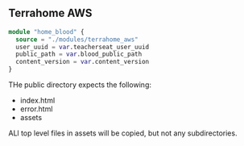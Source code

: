 ## Terrahome AWS

```tf
module "home_blood" {
  source = "./modules/terrahome_aws"
  user_uuid = var.teacherseat_user_uuid
  public_path = var.blood_public_path
  content_version = var.content_version
}
```

THe public directory expects the following:
- index.html
- error.html
- assets

ALl top level files in assets will be copied, but not any subdirectories.